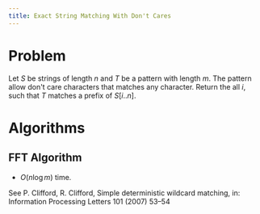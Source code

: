 ```yaml
---
title: Exact String Matching With Don't Cares
---
```


# Problem
Let $S$ be strings of length $n$ and $T$ be a pattern with length $m$. The pattern allow don't care characters that matches any character. Return the all $i$, such that $T$ matches a prefix of $S[i..n]$.

# Algorithms
## FFT Algorithm

- $O(n\log m)$ time.

See P. Clifford, R. Clifford, Simple deterministic wildcard matching, in: Information Processing Letters 101 (2007) 53–54